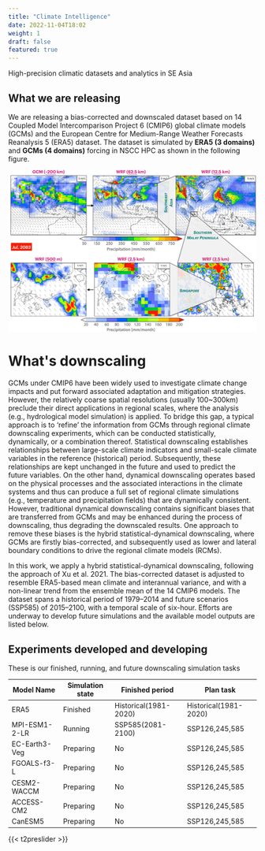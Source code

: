 ```yaml
---
title: "Climate Intelligence"
date: 2022-11-04T18:02
weight: 1
draft: false
featured: true
---
```

High-precision climatic datasets and analytics in SE Asia
                                             
                                              


## What we are releasing

We are releasing a bias-corrected and downscaled dataset based on 14 Coupled Model Intercomparison Project 6 (CMIP6) global climate models (GCMs) and the European Centre for Medium-Range Weather Forecasts Reanalysis 5 (ERA5) dataset. The dataset is simulated by **ERA5 (3 domains)** and **GCMs (4 domains)** forcing in NSCC HPC as shown in the following figure.

![CMIP6 Downscling](/images/rdomains.png)

# What's downscaling
GCMs under CMIP6 have been widely used to investigate climate change impacts and put forward associated adaptation and mitigation strategies. However, the relatively coarse spatial resolutions (usually 100~300km) preclude their direct applications in regional scales, where the analysis (e.g., hydrological model simulation) is applied. To bridge this gap, a typical approach is to ‘refine’ the information from GCMs through regional climate downscaling experiments, which can be conducted statistically, dynamically, or a combination thereof. Statistical downscaling establishes relationships between large-scale climate indicators and small-scale climate variables in the reference (historical) period. Subsequently, these relationships are kept unchanged in the future and used to predict the future variables. On the other hand, dynamical downscaling operates based on the physical processes and the associated interactions in the climate systems and thus can produce a full set of regional climate simulations (e.g., temperature and precipitation fields) that are dynamically consistent. However, traditional dynamical downscaling contains significant biases that are transferred from GCMs and may be enhanced during the process of downscaling, thus degrading the downscaled results. One approach to remove these biases is the hybrid statistical-dynamical downscaling, where GCMs are firstly bias-corrected, and subsequently used as lower and lateral boundary conditions to drive the regional climate models (RCMs).


In this work, we apply a hybrid statistical-dynamical downscaling, following the approach of Xu et al. 2021. The bias-corrected dataset is adjusted to resemble ERA5-based mean climate and interannual variance, and with a non-linear trend from the ensemble mean of the 14 CMIP6 models. The dataset spans a historical period of 1979–2014 and future scenarios (SSP585) of 2015–2100, with a temporal scale of six-hour. Efforts are underway to develop future simulations and the available model outputs are listed below.
## Experiments developed and developing

These is our finished, running, and future downscaling simulation tasks

Model Name | Simulation state | Finished period	      | Plan task
--- | --- |-----------------------| ---
ERA5 | Finished | Historical(1981-2020) | Historical(1981-2020)
MPI-ESM1-2-LR | Running | SSP585(2081-2100)     | SSP126,245,585
EC-Earth3-Veg | Preparing | No                    | SSP126,245,585
FGOALS-f3-L	 | Preparing |  No                    | SSP126,245,585
CESM2-WACCM | Preparing |   No                   | SSP126,245,585
ACCESS-CM2 | Preparing |    No                  | SSP126,245,585
CanESM5 | Preparing |       No               | SSP126,245,585



{{< t2preslider >}}


